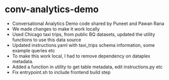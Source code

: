 # conv-analytics-demo
- Conversational Analytics Demo code shared by Puneet and Pawan Rana
- We made changes to make it work locally
- Used Chicago taxi trips, from public BQ datasets, updated the utility functions to use this data source
- Updated instructions.yaml with taxi_trips schema information, some example queries etc
- To make this work local, I had to remove dependency on dataplex metadata.
- Added a function in utility to get table metadata, edit instructions.py etc
- Fix entrypoint.sh to include frontend build step
